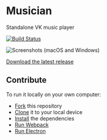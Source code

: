 # Musician
Standalone VK music player

[![Build Status](https://travis-ci.org/uenify/musician.svg?branch=master)](https://travis-ci.org/uenify/musician.svg?branch=master)

![Screenshots (macOS and Windows)](https://pp.userapi.com/c840221/v840221095/63c64/WXqMU2Cn_PQ.jpg)

[Download the latest release](https://github.com/uenify/musician/releases)

## Contribute

To run it locally on your own computer:

* [Fork](https://help.github.com/articles/fork-a-repo/) this repository
* [Clone](https://help.github.com/articles/cloning-a-repository/) it to your
  local device
* [Install](https://yarnpkg.com/en/docs/cli/install) the dependencies
* [Run Webpack](https://github.com/uenify/musician/blob/master/package.json#L17)
* [Run Electron](https://github.com/uenify/musician/blob/master/package.json#L20)
